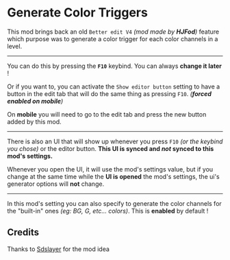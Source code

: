 # Generate Color Triggers

This mod brings back an old `Better edit V4` *(mod made by **HJFod**)* feature which purpose was to generate a color trigger for each color channels in a level.

---------

You can do this by pressing the <cb>**`F10`**</cb> keybind.
You can always **change it later** !

Or if you want to, you can activate the `Show editor button` setting to have a button in the <cy>edit tab</cy> that will do the same thing as pressing `F10`. *(**forced enabled on mobile**)*

On <cb>**mobile**</cb> you will need to go to the <cy>edit tab</cy> and press the new button added by this mod.

---------

There is also an UI that will show up whenever you press <cb>`F10`</cb> *(or the keybind you chose)* or the editor button.
**This UI is synced and *not* synced to this mod's settings.**

Whenever you open the UI, it will use the <cb>mod's settings value</cb>, but if you change at the same time while the <cb>**UI is opened**</cb> the mod's settings, the ui's generator options will **not** change.

---------

In this <cb>mod's setting</cb> you can also specify to generate the color channels for the "built-in" ones *(eg: BG, G, etc... colors)*.
This is <cg>**enabled**</cg> by default !

## Credits

Thanks to [Sdslayer](https://gdbrowser.com/u/SDSlayer) for the mod idea
